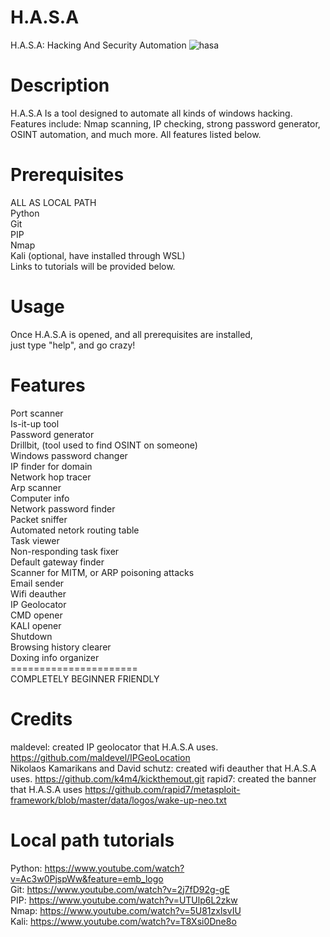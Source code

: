 # H.A.S.A
H.A.S.A: Hacking And Security Automation
![hasa](https://user-images.githubusercontent.com/67085911/94381743-8f896380-00f7-11eb-8b91-412afcbe1036.png)
# Description
H.A.S.A Is a tool designed to automate all kinds of windows hacking.\
Features include: Nmap scanning, IP checking, strong password generator, OSINT automation, and much more. All features listed below.
# Prerequisites
ALL AS LOCAL PATH\
Python\
Git\
PIP\
Nmap\
Kali (optional, have installed through WSL)\
Links to tutorials will be provided below.
# Usage
Once H.A.S.A is opened, and all prerequisites are installed,\
just type "help", and go crazy!
# Features
Port scanner\
Is-it-up tool\
Password generator\
Drillbit, (tool used to find OSINT on someone)\
Windows password changer\
IP finder for domain\
Network hop tracer\
Arp scanner\
Computer info\
Network password finder\
Packet sniffer\
Automated netork routing table\
Task viewer\
Non-responding task fixer\
Default gateway finder\
Scanner for MITM, or ARP poisoning attacks\
Email sender\
Wifi deauther\
IP Geolocator\
CMD opener\
KALI opener\
Shutdown\
Browsing history clearer\
Doxing info organizer\
======================\
COMPLETELY BEGINNER FRIENDLY
# Credits
maldevel: created IP geolocator that H.A.S.A uses. https://github.com/maldevel/IPGeoLocation \
Nikolaos Kamarikans and David schutz: created wifi deauther
that H.A.S.A uses.
https://github.com/k4m4/kickthemout.git
rapid7: created the banner that H.A.S.A uses
https://github.com/rapid7/metasploit-framework/blob/master/data/logos/wake-up-neo.txt
# Local path tutorials
Python:
https://www.youtube.com/watch?v=Ac3w0PjspWw&feature=emb_logo \
Git:
https://www.youtube.com/watch?v=2j7fD92g-gE \
PIP:
https://www.youtube.com/watch?v=UTUlp6L2zkw \
Nmap:
https://www.youtube.com/watch?v=5U81zxlsvIU \
Kali:
https://www.youtube.com/watch?v=T8Xsi0Dne8o
